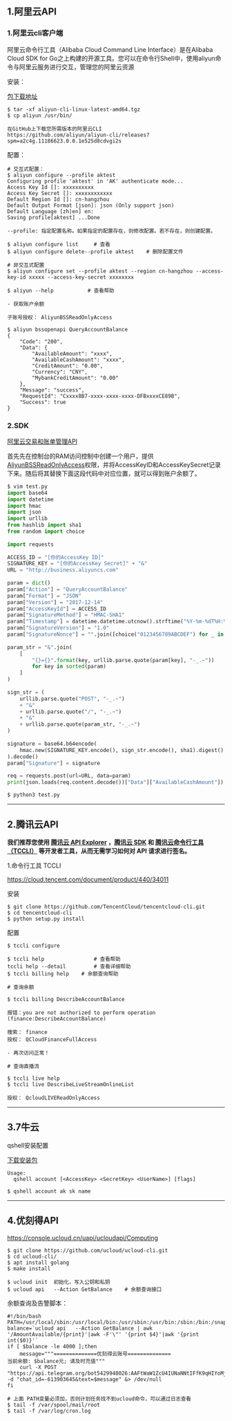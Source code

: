 ## 1.阿里云API

### 1.阿里云cli客户端

阿里云命令行工具（Alibaba Cloud Command Line Interface）是在Alibaba Cloud SDK for Go之上构建的开源工具。您可以在命令行Shell中，使用aliyun命令与阿里云服务进行交互，管理您的阿里云资源



安装：

[包下载地址](https://aliyuncli.alicdn.com/aliyun-cli-linux-latest-amd64.tgz?spm=a2c4g.11186623.0.0.1e525d8cdvgi2s&file=aliyun-cli-linux-latest-amd64.tgz)

```shell
$ tar -xf aliyun-cli-linux-latest-amd64.tgz
$ cp aliyun /usr/bin/

在GitHub上下载您所需版本的阿里云CLI
https://github.com/aliyun/aliyun-cli/releases?spm=a2c4g.11186623.0.0.1e525d8cdvgi2s
```

配置：

```shell
# 交互式配置：
$ aliyun configure --profile aktest
Configuring profile 'aktest' in 'AK' authenticate mode...
Access Key Id []: xxxxxxxxxx
Access Key Secret []: xxxxxxxxxxxx
Default Region Id []: cn-hangzhou
Default Output Format [json]: json (Only support json)
Default Language [zh|en] en: 
Saving profile[aktest] ...Done

--profile: 指定配置名称。如果指定的配置存在，则修改配置。若不存在，则创建配置。

$ aliyun configure list     # 查看
$ aliyun configure delete--profile aktest    # 删除配置文件
```

```shell
# 非交互式配置
$ aliyun configure set --profile aktest --region cn-hangzhou --access-key-id xxxxx --access-key-secret xxxxxxxx
```

```shell
$ aliyun --help           # 查看帮助
```



```shell
- 获取账户余额

子账号授权： AliyunBSSReadOnlyAccess

$ aliyun bssopenapi QueryAccountBalance
{
	"Code": "200",
	"Data": {
		"AvailableAmount": "xxxx",
		"AvailableCashAmount": "xxxx",
		"CreditAmount": "0.00",
		"Currency": "CNY",
		"MybankCreditAmount": "0.00"
	},
	"Message": "success",
	"RequestId": "Cxxxx8B7-xxxx-xxxx-xxxx-DFBxxxxCE89B",
	"Success": true
}
```



### 2.SDK

[阿里云交易和账单管理API](https://help.aliyun.com/product/87964.html)

首先先在控制台的RAM访问控制中创建一个用户，提供[AliyunBSSReadOnlyAccess](https://ram.console.aliyun.com/policies/AliyunBSSReadOnlyAccess/System/content)权限，并将AccessKeyID和AccessKeySecret记录下来。随后将其替换下面这段代码中对应位置，就可以得到账户余额了。

```python
$ vim test.py
import base64
import datetime
import hmac
import json
import urllib
from hashlib import sha1
from random import choice
 
import requests
 
ACCESS_ID = "[你的AccessKey ID]"
SIGNATURE_KEY = "[你的AccessKey Secret]" + "&"
URL = "http://business.aliyuncs.com"
 
param = dict()
param["Action"] = "QueryAccountBalance"
param["Format"] = "JSON"
param["Version"] = "2017-12-14"
param["AccessKeyId"] = ACCESS_ID
param["SignatureMethod"] = "HMAC-SHA1"
param["Timestamp"] = datetime.datetime.utcnow().strftime("%Y-%m-%dT%H:%M:%SZ")
param["SignatureVersion"] = "1.0"
param["SignatureNonce"] = "".join([choice("0123456789ABCDEF") for _ in range(16)])
 
param_str = "&".join(
    [
        "{}={}".format(key, urllib.parse.quote(param[key], "-_.~"))
        for key in sorted(param)
    ]
)
 
sign_str = (
    urllib.parse.quote("POST", "-_.~")
    + "&"
    + urllib.parse.quote("/", "-_.~")
    + "&"
    + urllib.parse.quote(param_str, "-_.~")
)
 
signature = base64.b64encode(
    hmac.new(SIGNATURE_KEY.encode(), sign_str.encode(), sha1).digest()
).decode()
param["Signature"] = signature
 
req = requests.post(url=URL, data=param)
print(json.loads(req.content.decode())["Data"]["AvailableCashAmount"])
```

```shell
$ python3 test.py
```

---



## 2.腾讯云API

**我们推荐您使用 [腾讯云 API Explorer](https://console.cloud.tencent.com/api/explorer) ，[腾讯云 SDK](https://cloud.tencent.com/document/sdk) 和 [腾讯云命令行工具（TCCLI）](https://cloud.tencent.com/product/cli) 等开发者工具，从而无需学习如何对 API 请求进行签名。**



1.命令行工具 TCCLI

https://cloud.tencent.com/document/product/440/34011

安装

```shell
$ git clone https://github.com/TencentCloud/tencentcloud-cli.git
$ cd tencentcloud-cli
$ python setup.py install
```

配置

```shell
$ tccli configure
```

```shell
$ tccli help                # 查看帮助
tccli help --detail         # 查看详细帮助
$ tccli billing help    # 余额查询帮助
```

```shell
# 查询余额

$ tccli billing DescribeAccountBalance

报错：you are not authorized to perform operation (finance:DescribeAccountBalance)

搜索： finance
授权： QCloudFinanceFullAccess

- 再次访问正常！
```

```shell
# 查询直播流

$ tccli live help
$ tccli live DescribeLiveStreamOnlineList

授权： QcloudLIVEReadOnlyAccess
```

---



## 3.7牛云

qshell安装配置

[下载安装包](https://devtools.qiniu.com/qshell-v2.10.0-linux-386.tar.gz?ref=developer.qiniu.com&s_path=%2Fkodo%2F1302%2Fqshell)

```shell
Usage:
  qshell account [<AccessKey> <SecretKey> <UserName>] [flags]
  
$ qshell account ak sk name
```

---



## 4.优刻得API

https://console.ucloud.cn/uapi/ucloudapi/Computing

```shell
$ git clone https://github.com/ucloud/ucloud-cli.git
$ cd ucloud-cli/
$ apt install golang
$ make install

$ ucloud init  初始化，写入公钥和私钥
$ ucloud api   --Action GetBalance    # 余额查询接口
```

余额查询及告警脚本：

```shell
#!/bin/bash
PATH=/usr/local/sbin:/usr/local/bin:/usr/sbin:/usr/bin:/sbin:/bin:/snap/bin
balance=`ucloud api   --Action GetBalance | awk '/AmountAvailable/{print}'|awk -F'\"' '{print $4}'|awk '{print int($0)}'`
if [ $balance -le 4000 ];then
    message="""==============优刻得云账号==============
当前余额: $balance元; 请及时充值"""
    curl -X POST "https://api.telegram.org/bot5429948026:AAFtWaW1ZcU4IUNaNNtIFfK9qHIYoMjAlgg/sendMessage" -d "chat_id=-613903645&text=$message" &> /dev/null
fi
```

```shell
# 上面 PATH变量必须加，否则计划任务找不到ucloud命令，可以通过日志查看
$ tail -f /var/spool/mail/root
$ tail -f /var/log/cron.log
```

